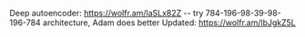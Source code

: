 Deep autoencoder:
https://wolfr.am/laSLx82Z -- try 784-196-98-39-98-196-784 architecture, Adam does better
 Updated: https://wolfr.am/lbJgkZ5L
